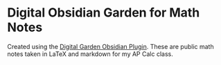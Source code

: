 # Digital Obsidian Garden for Math Notes
Created using the [Digital Garden Obsidian Plugin](https://github.com/oleeskild/Obsidian-Digital-Garden). These are public math notes taken in LaTeX and markdown for my AP Calc class.

